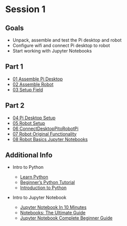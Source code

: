 # Session 1

## Goals
- Unpack, assemble and test the Pi desktop and robot
- Configure wifi and connect Pi desktop to robot
- Start working with Jupyter Notebooks

## Part 1

- [01 Assemble Pi Desktop](01-AssembleDesktop.md)
- [02 Assemble Robot](02-AssembleRobot.md)
- [03 Setup Field](03-FieldSetup.md)

## Part 2
- [04 Pi Desktop Setup](04-DesktopSetup.md)
- [05 Robot Setup](05-RobotSetup.md)
- [06 ConnectDesktopPitoRobotPi](06-ConnectDesktopPitoRobotPi.md)
- [07 Robot Original Functionality](07-RobotOriginalFunctionality.md)
- [08 Robot Basics Jupyter Notebooks](08-RobotBasicsJupyterNotebooks.md)

## Additional Info
- Intro to Python
  - [Learn Python](https://programiz.pro/learn/master-python)
  - [Beginner’s Python Tutorial](https://python.land/python-tutorial)
  - [Introduction to Python](https://app.datacamp.com/learn/courses/intro-to-python-for-data-science)

- Intro to Jupyter Notebook
  - [Jupyter Notebook In 10 Minutes](https://youtu.be/H9Iu49E6Mxs?si=16GzQfBY0RFZm-9YJupyter)
  - [Notebooks: The Ultimate Guide](https://www.datacamp.com/tutorial/tutorial-jupyter-notebook)
  - [Jupyter Notebook Complete Beginner Guide](https://youtu.be/5pf0_bpNbkw?si=MB17xF2j9rnYH9sX)

